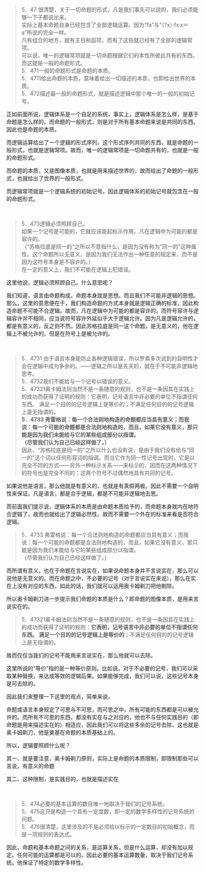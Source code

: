 <blockquote data-pid="p-Ac62Uj">5．47 很清楚，关于一切命题的形式，凡是我们事先可以说的，我们必须能够一下子都说出来。<br>实际上基本命题自身已经包含了全部逻辑运算。因为“fa”与“（?x）·fx·x＝a”所说的完全一样。<br>凡有组合的地方，就有主目和函项，而有了这些就已经有了全部的逻辑常项。<br>可以说，唯一的逻辑常项就是一切命题根据它们的本性所彼此共有的东西。<br>而这就是一般的命题形式。<br>5．471一般的命题形式是命题的本质。<br>5．4711给出命题的本质，意味着给出一切描述的本质，也即给出世界的本质。<br>5．472描述最一般的命题形式，就是描述逻辑中那个唯一的一般的初始记号。</blockquote><p data-pid="ZaGHbyaW">正如前面所说，逻辑体系是一个自足的系统，事实上，逻辑体系是怎么样，是基于命题是怎么样的。而命题的一般形式，则是对于所有基本命题来说是共同的东西。因此也是命题的本质。</p><p data-pid="D8E1nlyk">而逻辑运算给出了一个逻辑的形式序列，这个形式序列共同的东西，就是命题的一般形式，也就是逻辑常项。故而，唯一的逻辑常项是一切命题共有的，也就是一般的命题形式。</p><p data-pid="cn9Zu7KA">而命题的本质，又是图像本质，也就是用来描述世界的，故而给出了命题的一般形式，也就给出了世界的一般形式。</p><p data-pid="msLb4zst">而逻辑常项就是一个逻辑系统的初始记号，因此逻辑体系的初始记号就包含在一般的命题形式。</p><p><br></p><blockquote data-pid="wAtho5FH">5．473逻辑必须照顾自己。<br>如果一个记号是可能的，它就应该能起标示作用。凡在逻辑中为可能的都是容许的。<br>（“苏格拉底是同一的”之所以不意指什么，是因为没有称为“同一的”这种属性。这个命题所以无意义，是因为我们无法作出一种任意的规定来，而不是因为这符号本身是不容许的。）<br>在一定的意义上，我们不可能在逻辑上犯错误。</blockquote><p data-pid="XjtbXQ7s">这里他说，逻辑必须照顾自己。什么意思呢？</p><p data-pid="PaD9w351">我们知道，语言由命题构成，命题本身就是思想。而且我们不可能非逻辑的思想。那么，这里的意思便在于，我们构造命题的方式本身就是逻辑正确的标准，因此构造命题不可能不合逻辑。故而，凡在逻辑中为可能的都是容许的。而符号容许与逻辑容许并不相同，应当说符号容许外延似乎大于逻辑允许。因为凡是逻辑允许的，都是有意义的，反之则不然。因此苏格拉底是同一这个命题，是无意义的，他在逻辑上不被允许的。但是在符号上是被允许的。</p><p><br></p><blockquote data-pid="wkPHSXpO">5．4731 由于语言本身能防止各种逻辑错误，所以罗素多次说到的自明性才会在逻辑中成为多余的。——逻辑之所以是先天的，就在于不可能非逻辑地思考。<br>5．4732我们不能给与一个记号以错误的意义。<br>5．47321奥卡姆法则当然不是一条随意的规则，也不是一条因其在实践上的成功而获得了证明的规则：它表明，记号语言中非必要的单位不指谓任何东西。 满足一个目的的记号逻辑上是等价的；不满足任何目的的记号逻辑上是无指谓的。<br><b>5．4733 弗雷格说：每一个合法则地构造的命题都应当具有意义；而我说：每一个可能的命题都是合法则地构造的，而且，如果它没有意义，那只能是因为我们未能给与它的某些组成部分以指谓。</b><br><b>（尽管我们认为自己已经这样做了。）</b><br>因此，“苏格拉底是同一的”之所以什么也没有说，是由于我们没有给与“同一的”这个词以任何形容词的指调。而当它作为同一性记号出现时，它是以完全不同的方式——另外一种标示关系——来标示的，因而在这两种情况下的符号也是完全不同的：这两个符号不过偶然地具有共同的记号。</blockquote><p data-pid="Uj6aL_Rx">如果说他是语言，那么他就是有意义的，也就是有真假两极。因此不需要一个自明性来保证。凡是语言，都是合乎逻辑，都是不可能非逻辑地去思。</p><p data-pid="Zc0MYNzl">而前面我们提示说，逻辑体系的本质是由命题本质给予的，而命题本身就内在地符合逻辑了，故而也就给出了逻辑必然性。故而不需要一个外在的标准来看是否符合逻辑。</p><blockquote data-pid="HZWdNTHa">5．4733 弗雷格说：每一个合法则地构造的命题都应当具有意义；而我说：每一个可能的命题都是合法则地构造的，而且，如果它没有意义，那只能是因为我们未能给与它的某些组成部分以指谓。<br>（尽管我们认为自己已经这样做了。）</blockquote><p data-pid="nNysAnTu">而所谓有意义，也在于命题在言说实在，如果说命题本身并不言说实在，那么可以说他是无意义的。而在命题之中，不必要的记号（对于言说实在来说），那么在实在上没有对应的东西，如此的话，我们就可以运用奥卡姆剃刀把他剔除。</p><p data-pid="49QCcpjK">所以奥卡姆剃刀进一步提示我们命题的本质是什么？即命题的图像本质，是用来言说实在的。</p><blockquote data-pid="4QMGws1w">5．47321奥卡姆法则当然不是一条随意的规则，也不是一条因其在实践上的成功而获得了证明的规则：<b>它表明，记号语言中非必要的单位不指谓任何东西。 满足一个目的的记号逻辑上是等价的</b>；不满足任何目的的记号逻辑上是无指谓的。</blockquote><p data-pid="KBJIL2Nk">故而仅仅当我们的记号不能用来言说实在，那么他就可以去除。</p><p data-pid="hQ3Of1h5">这里所说的“等价”指的是一种等价原则。比如说，对于不必要的记号，我们可以采取某种替换，来达成等效的逻辑后果。如果能够完成，我们可以说，这些记号本身是可去除的。</p><p data-pid="r9hjA3mn">因此我们来整理一下这里的观点，简单来说，</p><p data-pid="vfYTL6Bi">命题或语言本身规定了可思与不可思，而可思之中，所有可能的东西都是可以被允许的。而所有不可思的东西，都没有实在与之对应的，他也不与任何实践目的（即命题是用来描述实在的）相适应，因此我们可以将这些多余的记号去除，这也就是奥卡姆剃刀，他是奠基在命题的本质基础上的。</p><p data-pid="46SmxDMM">所以，逻辑要照顾什么呢？</p><p data-pid="cIBs6ODZ">其一、就是要注意，奥卡姆剃刀原则，实际上是命题的本质限制，即限制那些可以言说，有意义的命题</p><p data-pid="5I-PwIuG">其二、这种限制，是实践目的，也就是描述实在</p><p><br></p><blockquote data-pid="Qv7lniDU">5．474必要的基本运算的数目唯一地取决于我们的记号系统。<br>5．475这只是构造一个具有一定度数，即一定的数学多样性的记号系统的问题。<br>5．476很清楚，这里涉及的不是必须给以标示的一定数目的初始概念，而是一项规则的表达式。</blockquote><p data-pid="3McKvNpE">因此，命题和基本命题之间的关系，是运算关系，但是什么运算，却没有加以规定。任何可能的运算都是可以的。因此必要的基本运算数量，取决于我们记号系统。他保证了特定的数学多样性。</p><p></p><p></p>